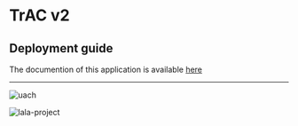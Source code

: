 # TrAC v2

## Deployment guide

The documention of this application is available [here](https://docs.google.com/document/d/1eomBOgMSfEQt_Michsk9JTHdP1Xh45IKILQrXJjAAu4/edit?usp=sharing)

---

![uach](https://i.imgur.com/buBWgWU.jpg)

![lala-project](https://www.lalaproject.org/wp-content/uploads/2019/04/cropped-banner_web_page-07-5.png)

